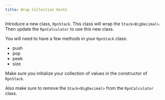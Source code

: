 ```yaml
---
title: Wrap Collection Hints
---
```


Introduce a new class, `RpnStack`. This class will wrap the `Stack<BigDecimal>`. Then update
the `RpnCalculator` to use this new class.

You will need to have a few methods in your `RpnStack` class:
* push
* pop
* peek
* size

Make sure you initialize your collection of values in the constructor of `RpnStack`.

Also make sure to remove the `Stack<BigDecimal>` from the `RpnCalculator` class.
